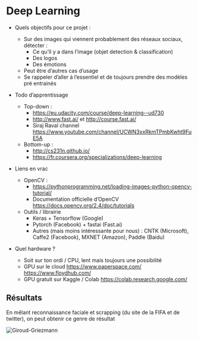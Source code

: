 # Deep Learning



*	Quels objectifs pour ce projet : 
    *	Sur des images qui viennent probablement des réseaux sociaux, détecter : 
        *	Ce qu’il y a dans l’image (objet detection & classification)
        *	Des logos 
        *	Des émotions
    *	Peut être d’autres cas d’usage
    *	Se rappeler d’aller à l’essentiel et de toujours prendre des modèles pré entrainés

*	Todo d’apprentissage 
    *	Top-down : 
        *	https://eu.udacity.com/course/deep-learning--ud730 
        *	http://www.fast.ai/  et http://course.fast.ai/
        *	Siraj Raval channel https://www.youtube.com/channel/UCWN3xxRkmTPmbKwht9FuE5A 
    *	Bottom-up : 
        *	http://cs231n.github.io/ 
        *	https://fr.coursera.org/specializations/deep-learning 

*	Liens en vrac 
    *	OpenCV : 
        *	https://pythonprogramming.net/loading-images-python-opencv-tutorial/ 
        *	Documentation officielle d’OpenCV https://docs.opencv.org/2.4/doc/tutorials 
    *	Outils / librairie 
        *	Keras + Tensorflow (Google)
        *	Pytorch (Facebook) + fastai (Fast.ai)
        *	Autres (mais moins intéressante pour nous) : CNTK (Microsoft), Caffe2 (Facebook), MXNET (Amazon), Paddle (Baidu)

*	Quel hardware ? 
    *	Soit sur ton ordi / CPU, lent mais toujours une possibilité
    *	GPU sur le cloud https://www.paperspace.com/ https://www.floydhub.com/ 
    *	GPU gratuit sur Kaggle / Colab https://colab.research.google.com/ 

## Résultats

En mêlant reconnaissance faciale et scrapping (du site de la FIFA et de twitter), on peut obtenir ce genre de résultat

![Giroud-Griezmann](https://image.ibb.co/gLGwPy/Giroud_Griezmann.jpg)

